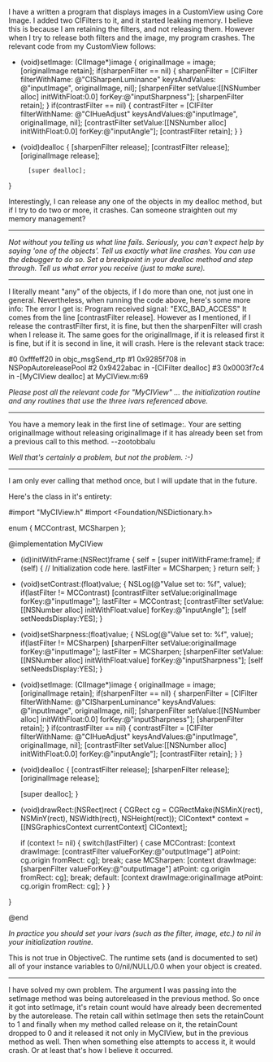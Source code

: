 I have a written a program that displays images in a CustomView using Core Image.  I added two CIFilters to it, and it started leaking memory.  I believe this is because I am retaining the filters, and not releasing them.  However when I try to release both filters and the image, my program crashes.  The relevant code from my CustomView follows:

    
- (void)setImage: (CIImage*)image {
        originalImage = image;
        [originalImage retain];
        if(sharpenFilter == nil) {
                sharpenFilter   = [CIFilter filterWithName: @"CISharpenLuminance"
                                                                         keysAndValues: @"inputImage", originalImage, nil];
                [sharpenFilter setValue:[[NSNumber alloc] initWithFloat:0.0] forKey:@"inputSharpness"];
                [sharpenFilter retain];
        }
        if(contrastFilter == nil) {
                contrastFilter = [CIFilter filterWithName: @"CIHueAdjust"
                                                                        keysAndValues:@"inputImage", originalImage, nil];
                [contrastFilter setValue:[[NSNumber alloc] initWithFloat:0.0] forKey:@"inputAngle"];
                [contrastFilter retain];
        }
}

- (void)dealloc {
        [sharpenFilter release];
        [contrastFilter release];
        [originalImage release];

        [super dealloc];
}


Interestingly, I can release any one of the objects in my dealloc method, but if I try to do two or more, it crashes.
Can someone straighten out my memory management?

----

*Not without you telling us what line fails. Seriously, you can't expect help by saying 'one of the objects'. Tell us exactly what line crashes. You can use the debugger to do so. Set a breakpoint in your dealloc method and step through. Tell us what error you receive (just to make sure).*

----

I literally meant "any" of the objects, if I do more than one, not just one in general.  Nevertheless, when running the code above, here's some more info:
The error I get is: Program received signal: "EXC_BAD_ACCESS"
It comes from the line [contrastFilter release].  However as I mentioned, if I release the contrastFilter first, it is fine, but then the sharpenFilter will crash when I release it.  The same goes for the originalImage, if it is released first it is fine, but if it is second in line, it will crash.
Here is the relevant stack trace:


    
#0      0xfffeff20 in objc_msgSend_rtp
#1      0x9285f708 in NSPopAutoreleasePool
#2      0x9422abac in -[CIFilter dealloc]
#3      0x0003f7c4 in -[MyCIView dealloc] at MyCIView.m:69


*Please post all the relevant code for "MyCIView" ... the initialization routine and any routines that use the three ivars referenced above.*

----

You have a memory leak in the first line of     setImage:. Your are setting     originalImage without releasing     originalImage if it has already been set from a previous call to this method. --zootobbalu

*Well that's certainly *a* problem, but not *the* problem. :-)* 

----
I am only ever calling that method once, but I will update that in the future.

Here's the class in it's entirety:

    

#import "MyCIView.h"
#import <Foundation/NSDictionary.h>

enum {
	MCContrast, MCSharpen
};

@implementation MyCIView

- (id)initWithFrame:(NSRect)frame {
    self = [super initWithFrame:frame];
    if (self) {
        // Initialization code here.
		lastFilter = MCSharpen;
    }
    return self;
}

- (void)setContrast:(float)value;
{
	NSLog(@"Value set to: %f", value);
	if(lastFilter != MCContrast)
		[contrastFilter setValue:originalImage forKey:@"inputImage"];
	lastFilter = MCContrast;
	[contrastFilter setValue:[[NSNumber alloc] initWithFloat:value] forKey:@"inputAngle"];
	[self setNeedsDisplay:YES];
}

- (void)setSharpness:(float)value;
{
	NSLog(@"Value set to: %f", value);
	if(lastFilter != MCSharpen)
		[sharpenFilter setValue:originalImage forKey:@"inputImage"];
	lastFilter = MCSharpen;
	[sharpenFilter setValue:[[NSNumber alloc] initWithFloat:value] forKey:@"inputSharpness"];
	[self setNeedsDisplay:YES];
}

- (void)setImage: (CIImage*)image {
	originalImage = image;
	[originalImage retain];
	if(sharpenFilter == nil) {
		sharpenFilter   = [CIFilter filterWithName: @"CISharpenLuminance"
									 keysAndValues: @"inputImage", originalImage, nil];
		[sharpenFilter setValue:[[NSNumber alloc] initWithFloat:0.0] forKey:@"inputSharpness"];
		[sharpenFilter retain];
	}
	if(contrastFilter == nil) {
		contrastFilter = [CIFilter filterWithName: @"CIHueAdjust"
									keysAndValues:@"inputImage", originalImage, nil];
		[contrastFilter setValue:[[NSNumber alloc] initWithFloat:0.0] forKey:@"inputAngle"];
		[contrastFilter retain];
	}
}

- (void)dealloc {
	[contrastFilter release];
	[sharpenFilter release];
	[originalImage release];

	[super dealloc];
}

- (void)drawRect:(NSRect)rect {
	CGRect cg = CGRectMake(NSMinX(rect), NSMinY(rect), NSWidth(rect), NSHeight(rect));
	CIContext* context = [[NSGraphicsContext currentContext] CIContext];
	
	if (context != nil) {
		switch(lastFilter) {
			case MCContrast:
				[context drawImage: [contrastFilter valueForKey:@"outputImage"]
									   atPoint: cg.origin fromRect: cg];
				break;
			case MCSharpen:
				[context drawImage: [sharpenFilter valueForKey:@"outputImage"]
						   atPoint: cg.origin fromRect: cg];
				break;
			default:
				[context drawImage:originalImage
						   atPoint: cg.origin fromRect: cg];
		}
	}
	
}

@end



*In practice you should set your ivars (such as the filter, image, etc.) to nil in your initialization routine.*

This is not true in ObjectiveC. The runtime sets (and is documented to set) all of your instance variables to 0/nil/NULL/0.0 when your object is created.

----

I have solved my own problem.  The argument I was passing into the setImage method was being autoreleased in the previous method.  So once it got into setImage, it's retain count would have already been decremented by the autorelease.  The retain call within setImage then sets the retainCount to 1 and finally when my method called release on it, the retainCount dropped to 0 and it released it not only in MyCIView, but in the previous method as well.  Then when something else attempts to access it, it would crash.  Or at least that's how I believe it occurred.
